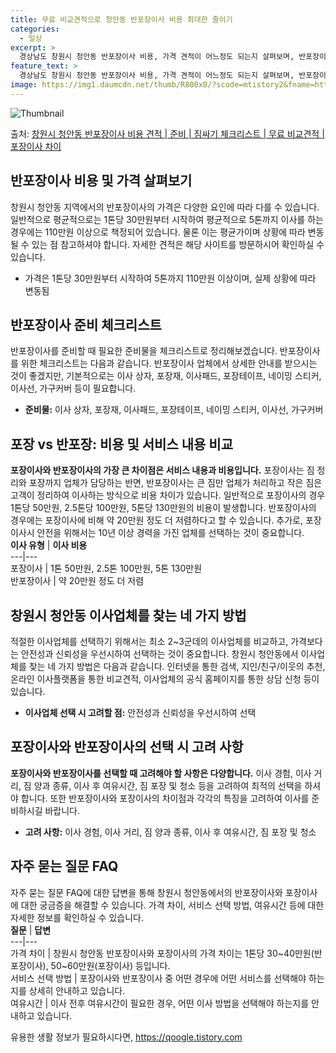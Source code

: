 ```yaml
---
title: 무료 비교견적으로 청안동 반포장이사 비용 최대한 줄이기
categories:
  - 일상
excerpt: >
  경상남도 창원시 청안동 반포장이사 비용, 가격 견적이 어느정도 되는지 살펴보며, 반포장이사를 준비함에 있어 짐싸기 준비 체크리스트가 무엇인지 보겠습니다. 마지막으로 포장이사와 차이점을 통해 무료 비교견적으로 어떤 것이 더 합리적인 선택인지 공유 드립니다.창원시 청안동 포장이사 견적 샘플 보기 👈 클릭창원시 청안동 포장이사 가격 살펴보기 👈 클릭창원시 청안동 반포장이사 평균 이사 비용평수창원시 청안동 평균 이사 비용원룸 이사9평 이하 (1톤)30만원~투룸/쓰리룸 이사16평 ~ 20평 (2.5톤)80만원~쓰리룸 이사21평 (5톤) ~110만원~우리집 무료 이사견적 받기 👈 클릭포장 vs 반포장: 가장 큰 차이점포장이사는 짐 정리와 포장까지 업체가 담당하는 반면, 반포장이사는 큰 짐만 업체가 처리하고 작..
feature_text: >
  경상남도 창원시 청안동 반포장이사 비용, 가격 견적이 어느정도 되는지 살펴보며, 반포장이사를 준비함에 있어 짐싸기 준비 체크리스트가 무엇인지 보겠습니다. 마지막으로 포장이사와 차이점을 통해 무료 비교견적으로 어떤 것이 더 합리적인 선택인지 공유 드립니다.창원시 청안동 포장이사 견적 샘플 보기 👈 클릭창원시 청안동 포장이사 가격 살펴보기 👈 클릭창원시 청안동 반포장이사 평균 이사 비용평수창원시 청안동 평균 이사 비용원룸 이사9평 이하 (1톤)30만원~투룸/쓰리룸 이사16평 ~ 20평 (2.5톤)80만원~쓰리룸 이사21평 (5톤) ~110만원~우리집 무료 이사견적 받기 👈 클릭포장 vs 반포장: 가장 큰 차이점포장이사는 짐 정리와 포장까지 업체가 담당하는 반면, 반포장이사는 큰 짐만 업체가 처리하고 작..
image: https://img1.daumcdn.net/thumb/R800x0/?scode=mtistory2&fname=https%3A%2F%2Fblog.kakaocdn.net%2Fdn%2FmI0tq%2FbtsHcs8jifK%2Fr4t3atlyMGKEreNqKTu7pK%2Fimg.webp
---
```


![Thumbnail](https://img1.daumcdn.net/thumb/R800x0/?scode=mtistory2&fname=https%3A%2F%2Fblog.kakaocdn.net%2Fdn%2FmI0tq%2FbtsHcs8jifK%2Fr4t3atlyMGKEreNqKTu7pK%2Fimg.webp)

<p>출처: <a href="https://qoogle.tistory.com/9392" rel="dofollow">창원시 청안동 반포장이사 비용 견적 | 준비 | 짐싸기 체크리스트 | 무료 비교견적 | 포장이사 차이</a> </p>

## 반포장이사 비용 및 가격 살펴보기



창원시 청안동 지역에서의 반포장이사의 가격은 다양한 요인에 따라 다를 수 있습니다. 일반적으로 평균적으로는 1톤당 30만원부터 시작하여
평균적으로 5톤까지 이사를 하는 경우에는 110만원 이상으로 책정되어 있습니다. 물론 이는 평균가이며 상황에 따라 변동될 수 있는 점
참고하셔야 합니다. 자세한 견적은 해당 사이트를 방문하시어 확인하실 수 있습니다.  

  * 가격은 1톤당 30만원부터 시작하여 5톤까지 110만원 이상이며, 실제 상황에 따라 변동됨

## 반포장이사 준비 체크리스트



반포장이사를 준비할 때 필요한 준비물을 체크리스트로 정리해보겠습니다. 반포장이사를 위한 체크리스트는 다음과 같습니다. 반포장이사 업체에서
상세한 안내를 받으시는 것이 좋겠지만, 기본적으로는 이사 상자, 포장재, 이사패드, 포장테이프, 네이밍 스티커, 이사선, 가구커버 등이
필요합니다.  

  * **준비물:** 이사 상자, 포장재, 이사패드, 포장테이프, 네이밍 스티커, 이사선, 가구커버

## 포장 vs 반포장: 비용 및 서비스 내용 비교



**포장이사와 반포장이사의 가장 큰 차이점은 서비스 내용과 비용입니다.** 포장이사는 짐 정리와 포장까지 업체가 담당하는 반면, 반포장이사는
큰 짐만 업체가 처리하고 작은 짐은 고객이 정리하여 이사하는 방식으로 비용 차이가 있습니다. 일반적으로 포장이사의 경우 1톤당 50만원,
2.5톤당 100만원, 5톤당 130만원의 비용이 발생합니다. 반포장이사의 경우에는 포장이사에 비해 약 20만원 정도 더 저렴하다고 할 수
있습니다. 추가로, 포장이사시 안전을 위해서는 10년 이상 경력을 가진 업체를 선택하는 것이 중요합니다.  
**이사 유형** | **이사 비용**  
---|---  
포장이사 | 1톤 50만원, 2.5톤 100만원, 5톤 130만원  
반포장이사 | 약 20만원 정도 더 저렴  
  
## 창원시 청안동 이사업체를 찾는 네 가지 방법



적절한 이사업체를 선택하기 위해서는 최소 2~3군데의 이사업체를 비교하고, 가격보다는 안전성과 신뢰성을 우선시하여 선택하는 것이 중요합니다.
창원시 청안동에서 이사업체를 찾는 네 가지 방법은 다음과 같습니다. 인터넷을 통한 검색, 지인/친구/이웃의 추천, 온라인 이사플랫폼을 통한
비교견적, 이사업체의 공식 홈페이지를 통한 상담 신청 등이 있습니다.  

  * **이사업체 선택 시 고려할 점:** 안전성과 신뢰성을 우선시하여 선택

## 포장이사와 반포장이사의 선택 시 고려 사항



**포장이사와 반포장이사를 선택할 때 고려해야 할 사항은 다양합니다.** 이사 경험, 이사 거리, 짐 양과 종류, 이사 후 여유시간, 짐
포장 및 청소 등을 고려하여 최적의 선택을 하셔야 합니다. 또한 반포장이사와 포장이사의 차이점과 각각의 특징을 고려하여 이사를 준비하시길
바랍니다.  

  * **고려 사항:** 이사 경험, 이사 거리, 짐 양과 종류, 이사 후 여유시간, 짐 포장 및 청소

## 자주 묻는 질문 FAQ



자주 묻는 질문 FAQ에 대한 답변을 통해 창원시 청안동에서의 반포장이사와 포장이사에 대한 궁금증을 해결할 수 있습니다. 가격 차이, 서비스
선택 방법, 여유시간 등에 대한 자세한 정보를 확인하실 수 있습니다.  
**질문** | **답변**  
---|---  
가격 차이 | 창원시 청안동 반포장이사와 포장이사의 가격 차이는 1톤당 30~40만원(반포장이사), 50~60만원(포장이사) 등입니다.  
서비스 선택 방법 | 포장이사와 반포장이사 중 어떤 경우에 어떤 서비스를 선택해야 하는지를 상세히 안내하고 있습니다.  
여유시간 | 이사 전후 여유시간이 필요한 경우, 어떤 이사 방법을 선택해야 하는지를 안내하고 있습니다.

 

유용한 생활 정보가 필요하시다면, <a href="https://qoogle.tistory.com" rel="dofollow">https://qoogle.tistory.com</a>


